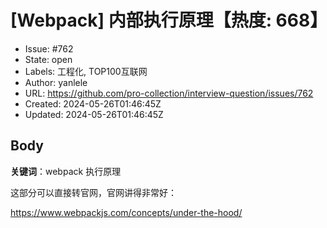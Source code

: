 # [Webpack] 内部执行原理【热度: 668】

- Issue: #762
- State: open
- Labels: 工程化, TOP100互联网
- Author: yanlele
- URL: https://github.com/pro-collection/interview-question/issues/762
- Created: 2024-05-26T01:46:45Z
- Updated: 2024-05-26T01:46:45Z

## Body

**关键词**：webpack 执行原理

这部分可以直接转官网，官网讲得非常好：

https://www.webpackjs.com/concepts/under-the-hood/

